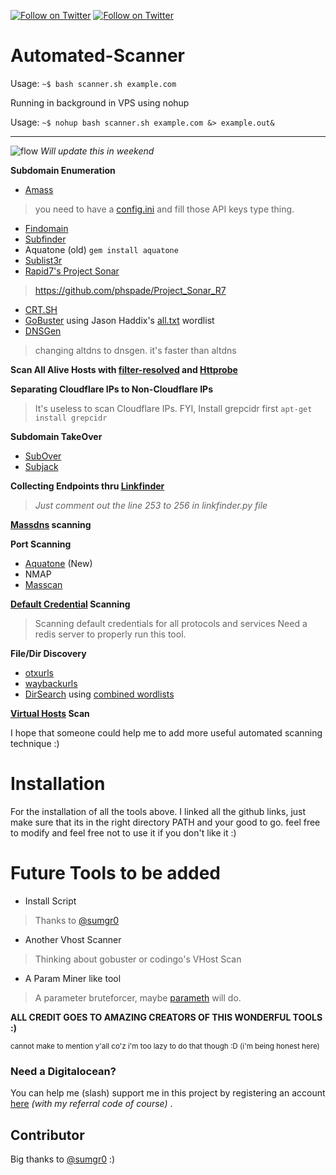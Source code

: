 [![Follow on Twitter](https://img.shields.io/twitter/follow/phspades.svg?logo=twitter)](https://twitter.com/phspades)
[![Follow on Twitter](https://img.shields.io/twitter/follow/sumgr0.svg?logo=twitter)](https://twitter.com/sumgr0)
# Automated-Scanner

Usage: `~$ bash scanner.sh example.com`

Running in background in VPS using nohup

Usage: `~$ nohup bash scanner.sh example.com &> example.out&`

----

![flow](https://raw.githubusercontent.com/phspade/Automated-Scanner/master/gtrrty.png)
*Will update this in weekend*

**Subdomain Enumeration**
* [Amass](https://github.com/OWASP/Amass) 
>you need to have a [config.ini](https://github.com/OWASP/Amass/blob/master/examples/config.ini) and fill those API keys type thing.
* [Findomain](https://github.com/Edu4rdSHL/findomain)
* [Subfinder](https://github.com/subfinder/subfinder)
* Aquatone (old) `gem install aquatone`
* [Sublist3r](https://github.com/aboul3la/Sublist3r)
* [Rapid7's Project Sonar](https://opendata.rapid7.com/sonar.fdns_v2/)
> https://github.com/phspade/Project_Sonar_R7
* [CRT.SH](https://crt.sh/)
* [GoBuster](https://github.com/OJ/gobuster) using Jason Haddix's [all.txt](https://gist.githubusercontent.com/jhaddix/86a06c5dc309d08580a018c66354a056/raw/96f4e51d96b2203f19f6381c8c545b278eaa0837/all.txt) wordlist
* [DNSGen](https://github.com/ProjectAnte/dnsgen)
>changing altdns to dnsgen. it's faster than altdns

**Scan All Alive Hosts with [filter-resolved](https://github.com/tomnomnom/hacks/tree/master/filter-resolved) and [Httprobe](https://github.com/tomnomnom/httprobe)**

**Separating Cloudflare IPs to Non-Cloudflare IPs**
>It's useless to scan Cloudflare IPs.
FYI, Install grepcidr first `apt-get install grepcidr`

**Subdomain TakeOver**
* [SubOver](https://github.com/Ice3man543/SubOver)
* [Subjack](https://github.com/haccer/subjack)

**Collecting Endpoints thru [Linkfinder](https://github.com/GerbenJavado/LinkFinder/)**
>*Just comment out the line 253 to 256 in linkfinder.py file*

**[Massdns](https://github.com/blechschmidt/massdns) scanning**

**Port Scanning**
* [Aquatone](https://github.com/michenriksen/aquatone) (New)
* NMAP
* [Masscan](https://github.com/robertdavidgraham/masscan)

**[Default Credential](https://github.com/ztgrace/changeme) Scanning**
>Scanning default credentials for all protocols and services
>Need a redis server to properly run this tool.

**File/Dir Discovery**
* [otxurls](https://github.com/lc/otxurls)
* [waybackurls](https://github.com/tomnomnom/waybackurls)
* [DirSearch](https://github.com/maurosoria/dirsearch) using [combined wordlists](https://github.com/phspade/Combined-Wordlists)

**[Virtual Hosts](https://github.com/ffuf/ffuf) Scan**

I hope that someone could help me to add more useful automated scanning technique :)

# Installation

For the installation of all the tools above. I linked all the github links, just make sure that its in the right directory PATH and your good to go. feel free to modify and feel free not to use it if you don't like it :)

# Future Tools to be added
* Install Script
>Thanks to [@sumgr0](https://twitter.com/sumgr0)

* Another Vhost Scanner
>Thinking about gobuster or codingo's VHost Scan

* A Param Miner like tool
>A parameter bruteforcer, maybe [parameth](https://github.com/mak-/parameth) will do.

**ALL CREDIT GOES TO AMAZING CREATORS OF THIS WONDERFUL TOOLS :)**

<sup>cannot make to mention y'all co'z i'm too lazy to do that though :D (i'm being honest here)</sup>

### Need a Digitalocean?

You can help me (slash) support me in this project by registering an account [here](https://m.do.co/c/9d633afb889b) *(with my referral code of course)* .

## Contributor

Big thanks to [@sumgr0](https://twitter.com/sumgr0) :)

